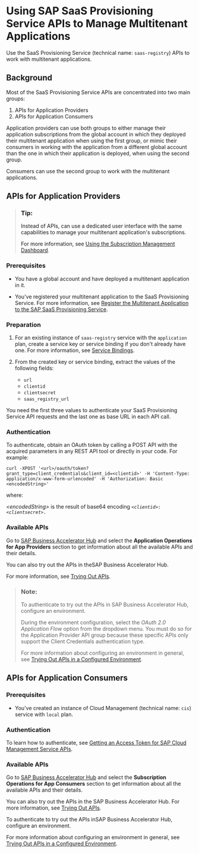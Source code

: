 <!-- loioed08c7dcb35d4082936c045e7d7b3ecd -->

# Using SAP SaaS Provisioning Service APIs to Manage Multitenant Applications

Use the SaaS Provisioning Service \(technical name: `saas-registry`\) APIs to work with multitenant applications.



<a name="loioed08c7dcb35d4082936c045e7d7b3ecd__section_zns_szy_5vb"/>

## Background

Most of the SaaS Provisioning Service APIs are concentrated into two main groups:

1.  APIs for Application Providers
2.  APIs for Application Consumers

Application providers can use both groups to either manage their application subscriptions from the global account in which they deployed their multitenant application when using the first group, or mimic their consumers in working with the application from a different global account than the one in which their application is deployed, when using the second group.

Consumers can use the second group to work with the multitenant applications.



<a name="loioed08c7dcb35d4082936c045e7d7b3ecd__section_c12_z5j_5vb"/>

## APIs for Application Providers

> ### Tip:  
> Instead of APIs, can use a dedicated user interface with the same capabilities to manage your multitenant application's subscriptions.
> 
> For more information, see [Using the Subscription Management Dashboard](using-the-subscription-management-dashboard-434be69.md).



### Prerequisites

-   You have a global account and have deployed a multitenant application in it.

-   You've registered your multitenant application to the SaaS Provisioning Service. For more information, see [Register the Multitenant Application to the SAP SaaS Provisioning Service](https://help.sap.com/docs/BTP/65de2977205c403bbc107264b8eccf4b/3971151ba22e4faa9b245943feecea54.html?version=Cloud).




### Preparation

1.  For an existing instance of `saas-registry` service with the `application` plan, create a service key or service binding if you don't already have one. For more information, see [Service Bindings](https://help.sap.com/docs/SERVICEMANAGEMENT/09cc82baadc542a688176dce601398de/bb8009dbb7814a2a94e42983fbaa9bae.html?version=Cloud).
2.  From the created key or service binding, extract the values of the following fields:

    -   `url`
    -   `clientid`
    -   `clientsecret`
    -   `saas_registry_url`


You need the first three values to authenticate your SaaS Provisioning Service API requests and the last one as base URL in each API call.



### Authentication

To authenticate, obtain an OAuth token by calling a POST API with the acquired parameters in any REST API tool or directly in your code. For example:

```
curl -XPOST '<url>/oauth/token?grant_type=client_credentials&client_id=<clientid>' -H 'Content-Type: application/x-www-form-urlencoded' -H 'Authorization: Basic <encodedString>'
```

where:

*<encodedString\>* is the result of base64 encoding <code><i class="varname">&lt;clientid&gt;</i>:<i class="varname">&lt;clientsecret&gt;</i>.</code>



### Available APIs

Go to [SAP Business Accelerator Hub](https://api.sap.com/api/APISaasManagerService/resource) and select the **Application Operations for App Providers** section to get information about all the available APIs and their details.

You can also try out the APIs in theSAP Business Accelerator Hub.

For more information, see [Trying Out APIs](https://help.sap.com/viewer/e56a6c50d31541ea826021dc8e721a53/Cloud/en-US/de255b9e0c374ce68151f6b9ad517aba.html).

> ### Note:  
> To authenticate to try out the APIs in SAP Business Accelerator Hub, configure an environment.
> 
> During the environment configuration, select the *OAuth 2.0 Application Flow* option from the dropdown menu. You must do so for the Application Provider API group because these specific APIs only support the Client Credentials authentication type.
> 
> For more information about configuring an environment in general, see [Trying Out APIs in a Configured Environment](https://help.sap.com/viewer/e56a6c50d31541ea826021dc8e721a53/Cloud/en-US/f7796baaef6a48e9867298827f5028ff.html).



<a name="loioed08c7dcb35d4082936c045e7d7b3ecd__section_dqy_mfk_lqb"/>

## APIs for Application Consumers



### Prerequisites

-   You've created an instance of Cloud Management \(technical name: `cis`\) service with `local` plan.




### Authentication

To learn how to authenticate, see [Getting an Access Token for SAP Cloud Management Service APIs](https://help.sap.com/docs/BTP/65de2977205c403bbc107264b8eccf4b/3670474a58c24ac2b082e76cbbd9dc19.html).



### Available APIs

Go to [SAP Business Accelerator Hub](https://api.sap.com/api/APISaasManagerService/resource) and select the **Subscription Operations for App Consumers** section to get information about all the available APIs and their details.

You can also try out the APIs in the SAP Business Accelerator Hub. For more information, see [Trying Out APIs](https://help.sap.com/viewer/e56a6c50d31541ea826021dc8e721a53/Cloud/en-US/de255b9e0c374ce68151f6b9ad517aba.html).

To authenticate to try out the APIs inSAP Business Accelerator Hub, configure an environment.

For more information about configuring an environment in general, see [Trying Out APIs in a Configured Environment](https://help.sap.com/viewer/e56a6c50d31541ea826021dc8e721a53/Cloud/en-US/f7796baaef6a48e9867298827f5028ff.html).

